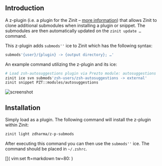 ## Introduction

A z-plugin (i.e. a plugin for the Zinit – [more information](../Z-PLUGINS/))
that allows Zinit to clone additional submodules when installing a plugin or
snippet. The submodules are then automatically updated on the `zinit update
…`
command.

This z-plugin adds `submods''` ice to Zinit which has the following syntax:

```zsh
submods'{user}/{plugin} -> {output directory}; …'
```

An example command utilizing the z-plugin and its ice:

```zsh
# Load zsh-autosuggestions plugin via Prezto module: autosuggestions
zinit ice svn submods'zsh-users/zsh-autosuggestions -> external'
zinit snippet PZT::modules/autosuggestions
```

![screenshot](img/z-p-submods.png)

## Installation

Simply load as a plugin. The following command will install the z-plugin within
Zinit:

```zsh
zinit light zdharma/z-p-submods
```

After executing this command you can then use the `submods''` ice. The command
should be placed in `~/.zshrc`.

[]( vim:set ft=markdown tw=80: )
